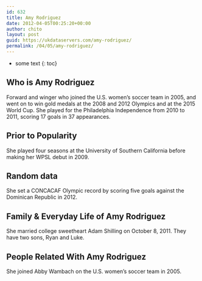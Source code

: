 ```yaml
---
id: 632
title: Amy Rodriguez
date: 2012-04-05T00:25:20+00:00
author: chito
layout: post
guid: https://ukdataservers.com/amy-rodriguez/
permalink: /04/05/amy-rodriguez/
---
```


* some text
{: toc}


## Who is  Amy Rodriguez
                  
                  
                  
Forward and winger who joined the U.S. women&#8217;s soccer team in 2005, and went on to win gold medals at the 2008 and 2012 Olympics and at the 2015 World Cup. She played for the Philadelphia Independence from 2010 to 2011, scoring 17 goals in 37 appearances.
                  
                
                
                
## Prior to Popularity 
                  
                  
                  
She played four seasons at the University of Southern California before making her WPSL debut in 2009.
                  
                
                
                
## Random data 
                  
                  
                  
She set a CONCACAF Olympic record by scoring five goals against the Dominican Republic in 2012.
                  
                
                
                
## Family & Everyday Life of Amy Rodriguez
                  
                  
                  
She married college sweetheart Adam Shilling on October 8, 2011. They have two sons, Ryan and Luke. 
                  
                
                
                
## People Related With  Amy Rodriguez
                  
                  
                  
She joined Abby Wambach on the U.S. women&#8217;s soccer team in 2005.
                  
                
              
            
          
          
          
    
    
  
